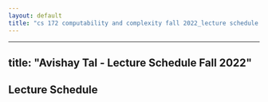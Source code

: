 ```yaml
---
layout: default
title: "cs 172 computability and complexity fall 2022_lecture schedule fall 2022"
---
```


---
title: "Avishay Tal - Lecture Schedule Fall 2022"
---

## **Lecture Schedule**
